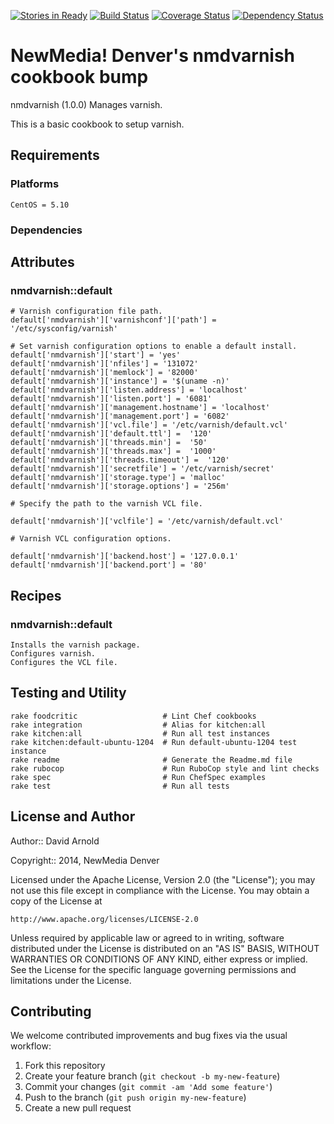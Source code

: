 [![Stories in Ready](https://badge.waffle.io/newmediadenver/nmdvarnish.png?label=ready&title=Ready)](https://waffle.io/newmediadenver/nmdvarnish)
[![Build Status](https://travis-ci.org/newmediadenver/nmdvarnish.svg?branch=master)](https://travis-ci.org/newmediadenver/nmdvarnish) [![Coverage Status](https://coveralls.io/repos/newmediadenver/nmdvarnish/badge.png?branch=master)](https://coveralls.io/r/newmediadenver/nmdvarnish?branch=master) [![Dependency Status](https://gemnasium.com/newmediadenver/nmdvarnish.svg)](https://gemnasium.com/newmediadenver/nmdvarnish)

NewMedia! Denver's nmdvarnish cookbook bump
=============================

nmdvarnish (1.0.0) Manages varnish.

This is a basic cookbook to setup varnish.

Requirements
------------

### Platforms

`CentOS = 5.10`

### Dependencies


Attributes
----------

### nmdvarnish::default

    # Varnish configuration file path.
    default['nmdvarnish']['varnishconf']['path'] = '/etc/sysconfig/varnish'

    # Set varnish configuration options to enable a default install.
    default['nmdvarnish']['start'] = 'yes'
    default['nmdvarnish']['nfiles'] = '131072'
    default['nmdvarnish']['memlock'] = '82000'
    default['nmdvarnish']['instance'] = '$(uname -n)'
    default['nmdvarnish']['listen.address'] = 'localhost'
    default['nmdvarnish']['listen.port'] = '6081'
    default['nmdvarnish']['management.hostname'] = 'localhost'
    default['nmdvarnish']['management.port'] = '6082'
    default['nmdvarnish']['vcl.file'] = '/etc/varnish/default.vcl'
    default['nmdvarnish']['default.ttl'] =  '120'
    default['nmdvarnish']['threads.min'] =  '50'
    default['nmdvarnish']['threads.max'] =  '1000'
    default['nmdvarnish']['threads.timeout'] =  '120'
    default['nmdvarnish']['secretfile'] = '/etc/varnish/secret'
    default['nmdvarnish']['storage.type'] = 'malloc'
    default['nmdvarnish']['storage.options'] = '256m'

    # Specify the path to the varnish VCL file.

    default['nmdvarnish']['vclfile'] = '/etc/varnish/default.vcl'

    # Varnish VCL configuration options.

    default['nmdvarnish']['backend.host'] = '127.0.0.1'
    default['nmdvarnish']['backend.port'] = '80'

Recipes
-------

### nmdvarnish::default
    Installs the varnish package.
    Configures varnish.
    Configures the VCL file.


Testing and Utility
-------

    rake foodcritic                   # Lint Chef cookbooks
    rake integration                  # Alias for kitchen:all
    rake kitchen:all                  # Run all test instances
    rake kitchen:default-ubuntu-1204  # Run default-ubuntu-1204 test instance
    rake readme                       # Generate the Readme.md file
    rake rubocop                      # Run RuboCop style and lint checks
    rake spec                         # Run ChefSpec examples
    rake test                         # Run all tests


License and Author
------------------

Author:: David Arnold

Copyright:: 2014, NewMedia Denver

Licensed under the Apache License, Version 2.0 (the "License");
you may not use this file except in compliance with the License.
You may obtain a copy of the License at

    http://www.apache.org/licenses/LICENSE-2.0

Unless required by applicable law or agreed to in writing, software
distributed under the License is distributed on an "AS IS" BASIS,
WITHOUT WARRANTIES OR CONDITIONS OF ANY KIND, either express or implied.
See the License for the specific language governing permissions and
limitations under the License.

Contributing
------------

We welcome contributed improvements and bug fixes via the usual workflow:

1. Fork this repository
2. Create your feature branch (`git checkout -b my-new-feature`)
3. Commit your changes (`git commit -am 'Add some feature'`)
4. Push to the branch (`git push origin my-new-feature`)
5. Create a new pull request
